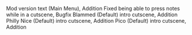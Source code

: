 Mod version text (Main Menu), Addition
Fixed being able to press notes while in a cutscene, Bugfix
Blammed (Default) intro cutscene, Addition
Philly Nice (Default) intro cutscene, Addition
Pico (Default) intro cutscene, Addition